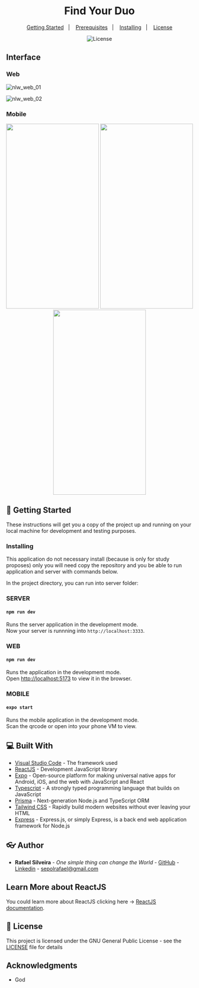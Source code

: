 <h1 align="center">Find Your Duo</h1>

<p align="center">
  <a href="#wrench-getting-started">Getting Started</a>&nbsp;&nbsp;&nbsp;|&nbsp;&nbsp;&nbsp;
  <a href="#prerequisites">Prerequisites</a>&nbsp;&nbsp;&nbsp;|&nbsp;&nbsp;&nbsp;
  <a href="#installing">Installing</a>&nbsp;&nbsp;&nbsp;|&nbsp;&nbsp;&nbsp;
  <a href="#memo-license">License</a>
</p>

<p align="center">
  <img alt="License" src="https://img.shields.io/static/v1?label=license&message=GPL&color=49AA26&labelColor=000000">
</p>

## Interface
### Web
![nlw_web_01](https://user-images.githubusercontent.com/49955909/190920776-a70794e2-36eb-43cd-a212-50b2f27c8ed3.png)

![nlw_web_02](https://user-images.githubusercontent.com/49955909/190920785-ee7606cc-bd58-4b6a-b100-418a53a46923.png)

### Mobile
<p style="flex" align="center">
  <img src="https://user-images.githubusercontent.com/49955909/190920850-99339036-3a3f-4bdb-8fd2-6b96b181c5f0.jpg" width="250" height="500">
  <img src="https://user-images.githubusercontent.com/49955909/190921173-8db63d80-5fb7-4844-9362-2a9598f35ea8.jpg" width="250" height="500">
  <img src="https://user-images.githubusercontent.com/49955909/190921229-bdbbd1d2-1b36-4779-9d3a-c3effb5af925.jpg" width="250" height="500">
</p>

## :wrench: Getting Started

These instructions will get you a copy of the project up and running on your local machine for development and testing purposes.

### Installing

This application do not necessary install (because is only for study proposes) only you will need copy the repository and you be able to run application and server with commands below.

In the project directory, you can run into server folder:

### SERVER
#### `npm run dev`

Runs the server application in the development mode.\
Now your server is runnning into `http://localhost:3333`.

### WEB
#### `npm run dev`

Runs the application in the development mode.\
Open [http://localhost:5173](http://localhost:5173) to view it in the browser.

### MOBILE
#### `expo start`

Runs the mobile application in the development mode.\
Scan the qrcode or open into your phone VM to view. 

## :computer: Built With

* [Visual Studio Code](https://code.visualstudio.com/docs) - The framework used
* [ReactJS](https://reactjs.org/) - Development JavaScript library
* [Expo](https://docs.expo.dev/) - Open-source platform for making universal native apps for Android, iOS, and the web with JavaScript and React
* [Typescript](https://www.typescriptlang.org/) - A strongly typed programming language that builds on JavaScript
* [Prisma](https://www.prisma.io/) - Next-generation Node.js and TypeScript ORM 
* [Tailwind CSS](https://tailwindcss.com/docs/installation) - Rapidly build modern websites without ever leaving your HTML
* [Express](https://expressjs.com/en/starter/installing.html) - Express.js, or simply Express, is a back end web application framework for Node.js

## :eyeglasses: Author

* **Rafael Silveira** - *One simple thing can change the World* - [GitHub](https://github.com/RafaelLSilveira) - [Linkedin](https://www.linkedin.com/in/rafaellsilveira/) - sepolrafael@gmail.com

## Learn More about ReactJS

You could learn more about ReactJS clicking here -> [ReactJS documentation](https://reactjs.org/docs/getting-started.html).

## :memo: License

This project is licensed under the GNU General Public License - see the [LICENSE](LICENSE) file for details

## Acknowledgments

* God
